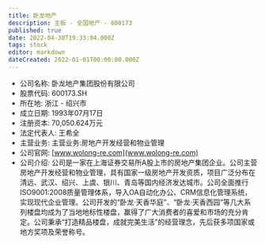 ```yaml
---
title: 卧龙地产
description: 主板 - 全国地产 - 600173
published: true
date: 2022-04-30T19:33:04.000Z
tags: stock
editor: markdown
dateCreated: 2022-01-01T00:00:00.000Z
---
```


- 公司名称: 卧龙地产集团股份有限公司
- 股票代码: 600173.SH
- 所在地: 浙江 - 绍兴市
- 成立日期: 1993年07月17日
- 注册资本: 70,050.624万元
- 法定代表人: 王希全
- 主营业务: 主营业务:房地产开发经营和物业管理
- 公司官网: [www.wolong-re.com](www.wolong-re.com)
- 公司介绍: 公司是一家在上海证券交易所A股上市的房地产集团企业。公司主营房地产开发经营和物业管理，具有国家一级房地产开发资质，项目广泛分布在清远、武汉、绍兴、上虞、银川、青岛等国内经济发达城市。公司全面推行ISO9001:2008质量管理体系，导入OA自动化办公、CRM信息化管理系统，实现现代企业管理。公司开发的“卧龙·天香华庭”、“卧龙·天香西园”等几大系列楼盘均成为了当地地标性楼盘，赢得了广大消费者的喜爱和市场的充分肯定。公司秉承“打造精品楼盘，成就完美生活”的经营理念，先后获多项国家或地方奖项及荣誉称号。



